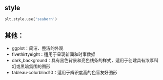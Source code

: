## style
```py
plt.style.use('seaborn')
```

## 其他：

* ggplot：简洁、整洁的外观
* fivethirtyeight：适用于呈现新闻和时事数据
* dark_background：具有黑色背景和亮色线条的样式，适用于创建具有浓厚科幻或黑暗氛围的图形
* tableau-colorblind10：适用于辨识度高的色盲友好图形